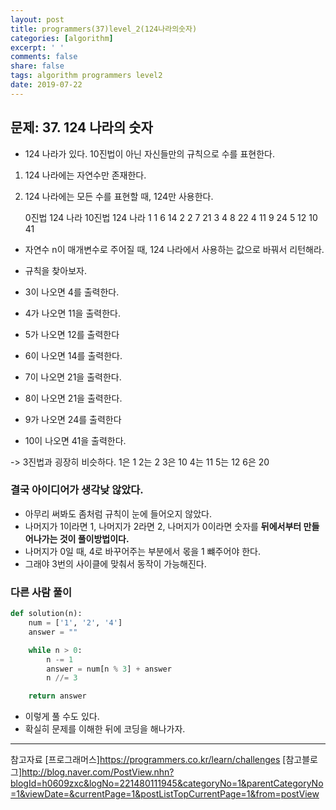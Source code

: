 ```yaml
---
layout: post
title: programmers(37)level_2(124나라의숫자)
categories: [algorithm]
excerpt: ' '
comments: false
share: false
tags: algorithm programmers level2
date: 2019-07-22
---
```


## 문제: 37. 124 나라의 숫자

- 124 나라가 있다. 10진법이 아닌 자신들만의 규칙으로 수를 표현한다.

1. 124 나라에는 자연수만 존재한다.
2. 124 나라에는 모든 수를 표현할 때, 124만 사용한다.

   0진법 124 나라 10진법 124 나라
   1 1 6 14
   2 2 7 21
   3 4 8 22
   4 11 9 24
   5 12 10 41

- 자연수 n이 매개변수로 주어질 때, 124 나라에서 사용하는 값으로 바꿔서 리턴해라.

- 규칙을 찾아보자.
- 3이 나오면 4를 출력한다.
- 4가 나오면 11을 출력한다.
- 5가 나오면 12를 출력한다
- 6이 나오면 14를 출력한다.
- 7이 나오면 21을 출력한다.
- 8이 나오면 21을 출력한다.
- 9가 나오면 24를 출력한다
- 10이 나오면 41을 출력한다.

-> 3진법과 굉장히 비슷하다.
1은 1
2는 2
3은 10
4는 11
5는 12
6은 20

### 결국 아이디어가 생각낮 않았다.

- 아무리 써봐도 좀처럼 규칙이 눈에 들어오지 않았다.
- 나머지가 1이라면 1, 나머지가 2라면 2, 나머지가 0이라면 숫자를 **뒤에서부터 만들어나가는 것이 풀이방법이다.**
- 나머지가 0일 때, 4로 바꾸어주는 부분에서 몫을 1 뺴주어야 한다.
- 그래야 3번의 사이클에 맞춰서 동작이 가능해진다.

### 다른 사람 풀이

```python
def solution(n):
    num = ['1', '2', '4']
    answer = ""

    while n > 0:
        n -= 1
        answer = num[n % 3] + answer
        n //= 3

    return answer
```

- 이렇게 풀 수도 있다.
- 확실히 문제를 이해한 뒤에 코딩을 해나가자.

---

참고자료
[프로그래머스]<https://programmers.co.kr/learn/challenges>
[참고블로그]<http://blog.naver.com/PostView.nhn?blogId=h0609zxc&logNo=221480111945&categoryNo=1&parentCategoryNo=1&viewDate=&currentPage=1&postListTopCurrentPage=1&from=postView>
